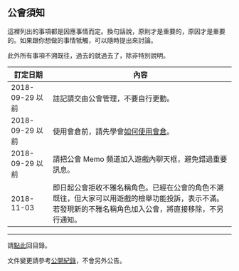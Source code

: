 ## 公會須知

這裡列出的事項都是因應事情而定。換句話說，原則才是重要的，原因才是重要的。如果跟你想做的事情牴觸，可以隨時提出來討論。

此外所有事項不溯既往，過去的就過去了，除非特別說明。

| **訂定日期**     | **內容** |
| --------------- | -------- |
| 2018-09-29 以前 | 註記請交由公會管理，不要自行更動。 |
| 2018-09-29 以前 | 使用會倉前，請先學會[如何使用會倉](https://badbadweather.github.io/bank.html)。 |
| 2018-09-29 以前 | 請把公會 Memo 頻道加入遊戲內聊天框，避免錯過重要訊息。 |
| 2018-11-03      | 即日起公會拒收不雅名稱角色。已經在公會的角色不溯既往，但大家可以用遊戲的檢舉功能投訴，表示不滿。若發現新的不雅名稱角色加入公會，將直接移除，不另行通知。 |

--- 

請[點此](https://badbadweather.github.io/)回目錄。

文件變更請參考[公開紀錄](https://github.com/badbadweather/badbadweather.github.io/commits/master/guidelines.md)，不會另外公告。
